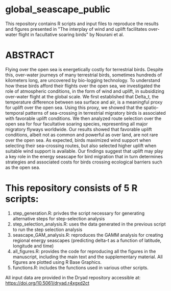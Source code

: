 # global_seascape_public
This repository contains R scripts and input files to reproduce the results and figures presented in "The interplay of wind and uplift facilitates over-water flight in facultative soaring birds" by Nourani et al. 

# ABSTRACT
Flying over the open sea is energetically costly for terrestrial birds. Despite this, over-water journeys of many terrestrial birds, sometimes hundreds of kilometers long, are uncovered by bio-logging technology. To understand how these birds afford their flights over the open sea, we investigated the role of atmospheric conditions, in the form of wind and uplift, in subsidizing over-water flight at the global scale. We first established that Delta_t, the temperature difference between sea surface and air, is a meaningful proxy for uplift over the open sea. Using this proxy, we showed that the spatio-temporal patterns of sea-crossing in terrestrial migratory birds is associated with favorable uplift conditions. We then analyzed route selection over the open sea for four facultative soaring species, representing all major migratory flyways worldwide. Our results showed that favorable uplift conditions, albeit not as common and powerful as over land, are not rare over the open sea. As expected, birds maximized wind support when selecting their sea-crossing routes, but  also selected higher uplift when suitable wind support is available. Our findings suggest that uplift may play a key role in the energy seascape for bird migration that in turn determines strategies and associated costs for birds  crossing ecological barriers such as the open sea.

# This repository consists of 5 R scripts:
1) step_generation.R: privdes the script necessary for generating alternative steps for step-selection analysis
2) step_selection_analysis.R: uses the data generated in the previous script to run the step selection analysis
3) seascape_GAM_analysis.R: reproduces the GAMM analysis for creating regional energy seascapes (predicting delta-t as a function of latitude, longitude and time)
4) all_figures.R: provides the code for reproducing all the figures in the manuscript, including the main text and the supplementary material. All figures are plotted using R Base Graphics.
5) functions.R: includes the functions used in various other scripts. 

All input data are provided in the Dryad repository accessible at:  https://doi.org/10.5061/dryad.r4xgxd2ct 
